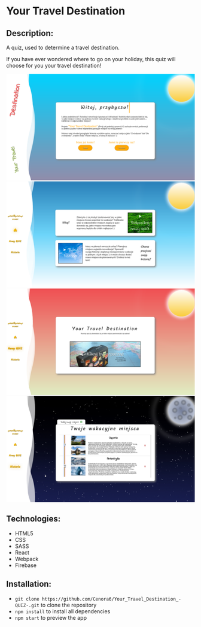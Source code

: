 # Your Travel Destination

## Description:
A quiz, used to determine a travel destination. 

If you have ever wondered where to go on your holiday, this quiz will choose for you your travel destination! 

![](images/preview/login.png)
![](images/preview/main.png)
![](images/preview/quiz.png)
![](images/preview/history.png)

## Technologies:
- HTML5
- CSS
- SASS
- React
- Webpack
- Firebase

## Installation:
-  ```git clone https://github.com/Cenora6/Your_Travel_Destination_-QUIZ-.git``` to clone the repository
- ```npm install``` to install all dependencies
- ```npm start``` to preview the app
